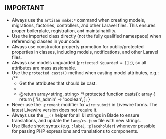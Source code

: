 ## IMPORTANT

- Always use the `artisan make:*` command when creating models, migrations, factories, controllers, and other Laravel files. This ensures proper boilerplate, registration, and maintainability.
- Use the imported class directly (not the fully qualified namespace) when referencing classes in your code.
- Always use constructor property promotion for public/protected properties in classes, including models, notifications, and other Laravel files.
- Always use models unguarded (`protected $guarded = [];`), so all attributes are mass assignable.
- Use the `protected casts()` method when casting model attributes, e.g.:
  /**
   * Get the attributes that should be cast.
   *
   * @return array<string, string>
   */
  protected function casts(): array
  {
      return [
          'is_admin' => 'boolean',
      ];
  }
- Never use the `.prevent` modifier for `wire:submit` in Livewire forms. The latest Livewire version does not require it.
- Always use the `__()` helper for all UI strings in Blade to ensure translations, and update the `lang/es.json` file with new strings.
- Use Blade short syntax (e.g. `:label`, `:placeholder`) whenever possible for passing PHP expressions and translations to components.
